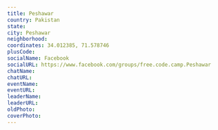 ```yaml
---
title: Peshawar
country: Pakistan
state: 
city: Peshawar
neighborhood: 
coordinates: 34.012385, 71.578746
plusCode:
socialName: Facebook
socialURL: https://www.facebook.com/groups/free.code.camp.Peshawar
chatName:
chatURL:
eventName:
eventURL:
leaderName:
leaderURL:
oldPhoto: 
coverPhoto:
---
```

